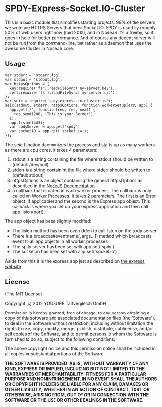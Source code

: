 # SPDY-Express-Socket.IO-Cluster

This is a basic module that simplifies starting projects. 99% of the servers we write are HTTPS Servers that need Socket.IO. SPDY is used by roughly 50% of web users right now (mid 2012), and in NodeJS it's a freeby, so it goes in here for better performance. And of course any decent server will not be run from the command-line, but rather as a daemon that uses the awesome Cluster in NodeJS core.

## Usage
    var stderr = 'stderr.log';
    var stdout = 'stdout.log';
    var httpsOptions = {
      key:require('fs').readFileSync('my-server.key'),
      cert:require('fs').readFileSync('my-server.crt')
    };
    var seic = require('spdy-express-io-cluster.js');
    seic(stdout, stderr, httpsOptions, function workerSetup(err, app) {
      app.get('/', function(req, res, next) {
        res.send(200, 'This is your Server');
      });
      app.listen(443);
      var spdyServer = app.get('spdy');
      var socketIO = app.get('socket.io');
    });

The seic function daemonizes the process and starts up as many workers as there are cpu cores. It takes 4 parameters:
 
 1. stdout is a string containing the file where stdout should be written to (default /dev/null)
 1. stderr is a string containint the file where stderr should be written to (default stdout)
 1. httpsOptions is an object containing the general httpsOptions as described in the [NodeJS Documentation](http://nodejs.org/api/tls.html#tls_tls_createserver_options_secureconnectionlistener)
 1. a callback that is called in each worker process. The callback is only called on Worker Processes. It takes 2 parameters. The first is an Error object (if applicable) and the second is the Express app object. This callback is where you set up your express application and then call app.listen(port).

The app object has been slightly modified:

 * The listen method has been overridden to call listen on the spdy server
 * There is a broadcast(eventname[, args...]) method which broadcasts event to all app objects in all worker processes
 * The spdy server has been set with app.set('spdy')
 * The socket.io has been set with app.set('socket.io')

Aside from this it is the express app just as described on [the express website](http://expressjs.com)

## License

(The MIT License)

Copyright (c) 2012 YOUSURE Taifvergleich GmbH

Permission is hereby granted, free of charge, to any person obtaining a copy of this software and associated documentation files (the 'Software'), to deal in the Software without restriction, including without limitation the rights to use, copy, modify, merge, publish, distribute, sublicense, and/or sell copies of the Software, and to permit persons to whom the Software is furnished to do so, subject to the following conditions:

The above copyright notice and this permission notice shall be included in all copies or substantial portions of the Software.

**THE SOFTWARE IS PROVIDED 'AS IS', WITHOUT WARRANTY OF ANY KIND, EXPRESS OR IMPLIED, INCLUDING BUT NOT LIMITED TO THE WARRANTIES OF MERCHANTABILITY, FITNESS FOR A PARTICULAR PURPOSE AND NONINFRINGEMENT. IN NO EVENT SHALL THE AUTHORS OR COPYRIGHT HOLDERS BE LIABLE FOR ANY CLAIM, DAMAGES OR OTHER LIABILITY, WHETHER IN AN ACTION OF CONTRACT, TORT OR OTHERWISE, ARISING FROM, OUT OF OR IN CONNECTION WITH THE SOFTWARE OR THE USE OR OTHER DEALINGS IN THE SOFTWARE.**
